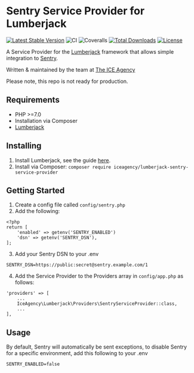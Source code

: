 # Sentry Service Provider for Lumberjack

[![Latest Stable Version](https://poser.pugx.org/iceagency/lumberjack-sentry-service-provider/v/stable)](https://packagist.org/packages/iceagency/lumberjack-sentry-service-provider)
![CI](https://travis-ci.org/ICEAgency/lumberjack-sentry-service-provider.svg?branch=master)
![Coveralls](https://coveralls.io/repos/github/ICEAgency/lumberjack-sentry-service-provider/badge.svg?branch=master)
[![Total Downloads](https://poser.pugx.org/iceagency/lumberjack-sentry-service-provider/downloads)](https://packagist.org/packages/iceagency/lumberjack-sentry-service-provider)
[![License](https://poser.pugx.org/iceagency/lumberjack-sentry-service-provider/license)](https://packagist.org/packages/iceagency/lumberjack-sentry-service-provider)

A Service Provider for the [Lumberjack](https://github.com/Rareloop/lumberjack) framework that allows simple integration to [Sentry](https://sentry.io/).

Written & maintained by the team at [The ICE Agency](https://www.theiceagency.co.uk)

Please note, this repo is not ready for production.

## Requirements

* PHP >=7.0
* Installation via Composer
* [Lumberjack](https://github.com/Rareloop/lumberjack)

## Installing

1. Install Lumberjack, see the guide [here](https://github.com/Rareloop/lumberjack).
2. Install via Composer:
```composer require iceagency/lumberjack-sentry-service-provider```


## Getting Started

1. Create a config file called `config/sentry.php`
2. Add the following:
```
<?php
return [
    'enabled' => getenv('SENTRY_ENABLED')
    'dsn' => getenv('SENTRY_DSN'),
];
```
3. Add your Sentry DSN to your .env

```
SENTRY_DSN=https://public:secret@sentry.example.com/1
```
4. Add the Service Provider to the Providers array in `config/app.php` as follows:
```
'providers' => [
    ...
    IceAgency\Lumberjack\Providers\SentryServiceProvider::class,
    ...
],
```

## Usage

By default, Sentry will automatically be sent exceptions, to disable Sentry for a specific environment, add this following to your .env

```
SENTRY_ENABLED=false
```